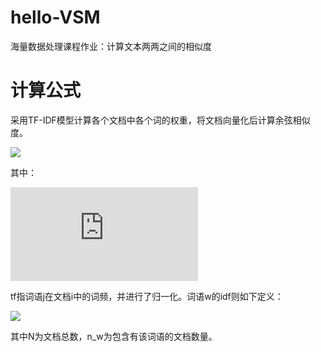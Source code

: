 # hello-VSM
海量数据处理课程作业：计算文本两两之间的相似度

# 计算公式
采用TF-IDF模型计算各个文档中各个词的权重，将文档向量化后计算余弦相似度。

![](https://latex.codecogs.com/gif.latex?\text{similarity}\left(\vec{d_1},\vec{d_2}\right)=\frac{\vec{d_1}\cdot\vec{d_2}}{\left|\vec{d_1}\right|\left|\vec{d_1}\right|})

其中：

![](https://latex.codecogs.com/gif.latex?%5Cbegin%7Baligned%7D%20%5Cvec%7Bd_i%7D%26%3D%5Cleft%28d_%7Bi%2C1%7D%2Cd_%7Bi%2C2%7D%2C%5Cdots%2Cd_%7Bi%2CM%7D%5Cright%29%5C%5C%20d_%7Bi%2Cj%7D%26%3D%5Cfrac%7B%5Ctext%7Btf%7D_%7Bi%2Cj%7D%7D%7B%5Cmax_%7Bk%5Cin%20i%7D%7B%5Ctext%7Btf%7D_%7Bi%2Ck%7D%7D%7D%5Ccdot%5Ctext%7Bidf%7D_j%20%5Cend%7Baligned%7D)

tf指词语j在文档i中的词频，并进行了归一化。词语w的idf则如下定义：

![](https://latex.codecogs.com/gif.latex?\text{idf}_w=\log{\frac{N}{n_w}})

其中N为文档总数，n_w为包含有该词语的文档数量。
